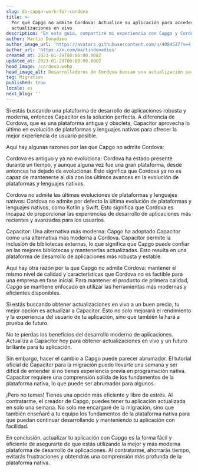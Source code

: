 ```yaml
---
slug: do-capgo-work-for-cordova
title: >-
  Por qué Capgo no admite Cordova: Actualice su aplicación para acceder a
  actualizaciones en vivo
description: 'En esta guía, compartiré mi experiencia con Capgo y Cordova contigo.'
author: Martin Donadieu
author_image_url: 'https://avatars.githubusercontent.com/u/4084527?v=4'
author_url: 'https://x.com/martindonadieu'
created_at: 2023-01-29T00:00:00.000Z
updated_at: 2023-01-29T00:00:00.000Z
head_image: /cordova.webp
head_image_alt: Desarrolladores de Cordova buscan una actualización para su aplicación
tag: Migration
published: true
locale: es
next_blog: ''
---
```


Si estás buscando una plataforma de desarrollo de aplicaciones robusta y moderna, entonces Capacitor es la solución perfecta. A diferencia de Cordova, que es una plataforma antigua y obsoleta, Capacitor aprovecha lo último en evolución de plataformas y lenguajes nativos para ofrecer la mejor experiencia de usuario posible.

Aquí hay algunas razones por las que Capgo no admite Cordova:

Cordova es antiguo y ya no evoluciona: Cordova ha estado presente durante un tiempo, y aunque alguna vez fue una gran plataforma, desde entonces ha dejado de evolucionar. Esto significa que Cordova ya no es capaz de mantenerse al día con los últimos avances en la evolución de plataformas y lenguajes nativos.

Cordova no admite las últimas evoluciones de plataformas y lenguajes nativos: Cordova no admite por defecto la última evolución de plataformas y lenguajes nativos, como Kotlin y Swift. Esto significa que Cordova es incapaz de proporcionar las experiencias de desarrollo de aplicaciones más recientes y avanzadas para los usuarios.

Capacitor: Una alternativa más moderna: Capgo ha adoptado Capacitor como una alternativa más moderna a Cordova. Capacitor permite la inclusión de bibliotecas externas, lo que significa que Capgo puede confiar en las mejores bibliotecas y mantenerlas actualizadas. Esto resulta en una plataforma de desarrollo de aplicaciones más robusta y estable.

Aquí hay otra razón por la que Capgo no admite Cordova: mantener el mismo nivel de calidad y características que Cordova no es factible para una empresa en fase inicial. Para mantener el producto de primera calidad, Capgo se mantiene enfocado en utilizar las herramientas más modernas y eficientes disponibles.

Si estás buscando obtener actualizaciones en vivo a un buen precio, tu mejor opción es actualizar a Capacitor. Esto no solo mejorará el rendimiento y la experiencia del usuario de tu aplicación, sino que también la hará a prueba de futuro.

No te pierdas los beneficios del desarrollo moderno de aplicaciones. Actualiza a Capacitor hoy para obtener actualizaciones en vivo y un futuro brillante para tu aplicación.

Sin embargo, hacer el cambio a Capgo puede parecer abrumador. El tutorial oficial de Capacitor para la migración puede llevarte una semana y ser difícil de entender si no tienes experiencia previa en programación nativa. Capacitor requiere una comprensión sólida de los fundamentos de la plataforma nativa, lo que puede ser abrumador para algunos.

¡Pero no temas! Tienes una opción más eficiente y libre de estrés. Al contratarme, el creador de Capgo, puedes tener tu aplicación actualizada en solo una semana. No solo me encargaré de la migración, sino que también enseñaré a tu equipo los fundamentos de la plataforma nativa para que puedan continuar desarrollando y manteniendo tu aplicación con facilidad.

En conclusión, actualizar tu aplicación con Capgo es la forma fácil y eficiente de asegurarte de que estás utilizando la mejor y más moderna plataforma de desarrollo de aplicaciones. Al contratarme, ahorrarás tiempo, evitarás frustraciones y obtendrás una comprensión más profunda de la plataforma nativa.